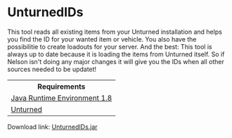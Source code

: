 # UnturnedIDs

This tool reads all existing items from your Unturned installation and helps you find the ID for your wanted item or vehicle. You also have the possibilitie to create loadouts for your server. And the best: This tool is always up to date because it is loading the items from Unturned itself. So if Nelson isn't doing any major changes it will give you the IDs when all other sources needed to be updatet!

<table>
	<th>Requirements</th>
	<tr> <td><a href="https://www.java.com/de/download/">Java Runtime Environment 1.8</a></td> </tr>
	<tr> <td><a href="https://store.steampowered.com/app/304930/">Unturned</a></td> </tr>
</table>

Download link: <a href="https://github.com/Jannled/UnturnedIDs/raw/master/UnturnedIDs.jar">UnturnedIDs.jar</a>
